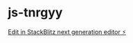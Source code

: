 # js-tnrgyy

[Edit in StackBlitz next generation editor ⚡️](https://stackblitz.com/~/github.com/adrilmoto/js-tnrgyy)